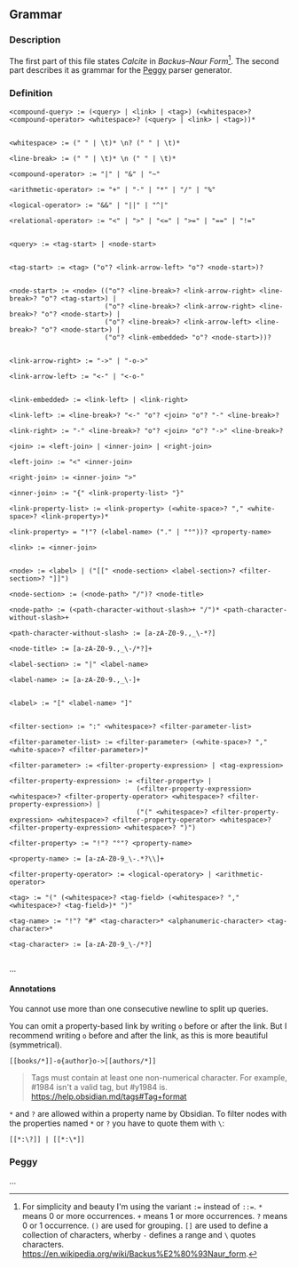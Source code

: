 ## Grammar

### Description

The first part of this file states *Calcite* in *Backus–Naur Form*[^1]. The second part describes it as grammar for the [Peggy](https://peggyjs.org/) parser generator.

### Definition

```
<compound-query> := (<query> | <link> | <tag>) (<whitespace>? <compound-operator> <whitespace>? (<query> | <link> | <tag>))*


<whitespace> := (" " | \t)* \n? (" " | \t)*   

<line-break> := (" " | \t)* \n (" " | \t)*

<compound-operator> := "|" | "&" | "~"

<arithmetic-operator> := "+" | "-" | "*" | "/" | "%"

<logical-operator> := "&&" | "||" | "^|"

<relational-operator> := "<" | ">" | "<=" | ">=" | "==" | "!="


<query> := <tag-start> | <node-start>


<tag-start> := <tag> ("o"? <link-arrow-left> "o"? <node-start>)?


<node-start> := <node> (("o"? <line-break>? <link-arrow-right> <line-break>? "o"? <tag-start>) |                        
                        ("o"? <line-break>? <link-arrow-right> <line-break>? "o"? <node-start>) |
                        ("o"? <line-break>? <link-arrow-left> <line-break>? "o"? <node-start>) |
                        ("o"? <link-embedded> "o"? <node-start>))?


<link-arrow-right> := "->" | "-o->"

<link-arrow-left> := "<-" | "<-o-"


<link-embedded> := <link-left> | <link-right>

<link-left> := <line-break>? "<-" "o"? <join> "o"? "-" <line-break>?

<link-right> := "-" <line-break>? "o"? <join> "o"? "->" <line-break>?

<join> := <left-join> | <inner-join> | <right-join>

<left-join> := "<" <inner-join>

<right-join> := <inner-join> ">"

<inner-join> := "{" <link-property-list> "}"

<link-property-list> := <link-property> (<white-space>? "," <white-space>? <link-property>)*

<link-property> = "!"? (<label-name> ("." | "°"))? <property-name>

<link> := <inner-join>


<node> := <label> | ("[[" <node-section> <label-section>? <filter-section>? "]]")

<node-section> := (<node-path> "/")? <node-title>

<node-path> := (<path-character-without-slash>+ "/")* <path-character-without-slash>+

<path-character-without-slash> := [a-zA-Z0-9.,_\-*?]

<node-title> := [a-zA-Z0-9.,_\-/*?]+

<label-section> := "|" <label-name>

<label-name> := [a-zA-Z0-9.,_\-]+


<label> := "[" <label-name> "]"


<filter-section> := ":" <whitespace>? <filter-parameter-list>

<filter-parameter-list> := <filter-parameter> (<white-space>? "," <white-space>? <filter-parameter>)*

<filter-parameter> := <filter-property-expression> | <tag-expression>

<filter-property-expression> := <filter-property> |
                                (<filter-property-expression> <whitespace>? <filter-property-operator> <whitespace>? <filter-property-expression>) |
                                ("(" <whitespace>? <filter-property-expression> <whitespace>? <filter-property-operator> <whitespace>? <filter-property-expression> <whitespace>? ")") 

<filter-property> := "!"? "°"? <property-name>

<property-name> := [a-zA-Z0-9_\-.*?\\]+

<filter-property-operator> := <logical-operatory> | <arithmetic-operator>

<tag> := "(" (<whitespace>? <tag-field> (<whitespace>? "," <whitespace>? <tag-field>)* ")"

<tag-name> := "!"? "#" <tag-character>* <alphanumeric-character> <tag-character>*

<tag-character> := [a-zA-Z0-9_\-/*?]                          


```

...

#### Annotations

You cannot use more than one consecutive newline to split up queries.

You can omit a property-based link by writing `o` before or after the link. But I recommend writing `o` before and after the link, as this is more beautiful (symmetrical).

```
[[books/*]]-o{author}o->[[authors/*]]
```

> Tags must contain at least one non-numerical character. For example, #1984 isn't a valid tag, but #y1984 is.
> https://help.obsidian.md/tags#Tag+format

`*` and `?` are allowed within a property name by Obsidian. To filter nodes with the properties named `*` or `?` you have to quote them with `\`:

```
[[*:\?]] | [[*:\*]]
```

### Peggy

...


[^1]: For simplicity and beauty I'm using the variant `:=` instead of `::=`. `*` means 0 or more occurrences. `+` means 1 or more occurrences. `?` means 0 or 1 occurrence. `()` are used for grouping. `[]` are used to define a collection of characters, wherby `-` defines a range and `\` quotes characters. https://en.wikipedia.org/wiki/Backus%E2%80%93Naur_form.
